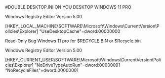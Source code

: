 
#DOUBLE DESKTOP.INI ON YOU DESKTOP WINDOWS 11 PRO

>


Windows Registry Editor Version 5.00

[HKEY_LOCAL_MACHINE\SOFTWARE\Microsoft\Windows\CurrentVersion\Policies\Explorer]
"UseDesktopCache"=dword:00000000

Read-Only Bug Windows 11 pro for $RECYCLE.BIN or $Recycle.bin

﻿Windows Registry Editor Version 5.00

[HKEY_CURRENT_USER\SOFTWARE\Microsoft\Windows\CurrentVersion\Policies\Explorer]
"NoDriveTypeAutoRun"=dword:00000091
"NoRecycleFiles"=dword:00000001
